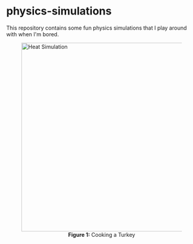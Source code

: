 # physics-simulations
This repository contains some fun physics simulations that I play around with when I'm bored. 

<figure>
  <img src="heat-eqn/cooked.gif" alt="Heat Simulation" width="500">
  <figcaption align="center"><b>Figure 1:</b> Cooking a Turkey </figcaption>
</figure>





